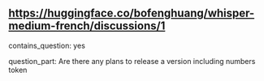 ## https://huggingface.co/bofenghuang/whisper-medium-french/discussions/1

contains_question: yes

question_part: Are there any plans to release a version including numbers token
